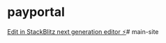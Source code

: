 # payportal

[Edit in StackBlitz next generation editor ⚡️](https://stackblitz.com/~/github.com/TaverNxyz/payportal)# main-site
